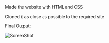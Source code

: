 Made the website with HTML and CSS

Cloned it as close as possible to the required site

Final Output:

![ScreenShot](Images/GGhopsitalSS.png)